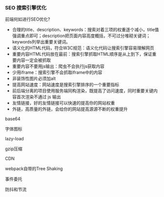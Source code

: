 ### SEO 搜索引擎优化

前端何如进行SEO优化?

- 合理的title、description、keywords：搜索对着三项的权重逐个减小，title值强调重点即可；description把页面内容高度概括，不可过分堆砌关键词；keywords列举出重要关键词。
- 语义化的HTML代码，符合W3C规范：语义化代码让搜索引擎容易理解网页
- 重要内容HTML代码放在最前：搜索引擎抓取HTML顺序是从上到下，保证重要内容一定会被抓取
- 重要内容不要用js输出：爬虫不会执行js获取内容
- 少用iframe：搜索引擎不会抓取iframe中的内容
- 非装饰性图片必须加alt
- 提高网站速度：网站速度是搜索引擎排序的一个重要指标
- 前后端分离的项目使用服务端同构渲染，既提高了访问速度，同时重要关键内容首次渲染不通过 js 输出
- 友情链接，好的友情链接可以快速的提高你的网站权重
- 外链，高质量的外链，会给你的网站提高源源不断的权重提升

base64

字体图标

lazy-load

gzip压缩

CDN

webpack自带的Tree Shaking

事件委托

防抖和节流